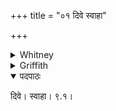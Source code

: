 +++
title = "०१ दिवे स्वाहा"

+++

<details><summary>Whitney</summary>

### Translation
1. To heaven hail!

### Notes
</details>

<details><summary>Griffith</summary>

All hail to Heaven!
</details>


<details open><summary>पदपाठः</summary>

दिवे। स्वाहा। ९.१।
</details>